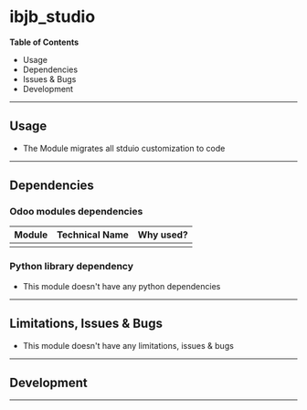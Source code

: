 # ibjb_studio

**Table of Contents**

* Usage
* Dependencies
* Issues & Bugs
* Development

---

## Usage

* The Module migrates all stduio customization to code

---

## Dependencies

### Odoo modules dependencies

| Module           | Technical Name   | Why used?                                                                                        |
|------------------|------------------|--------------------------------------------------------------------------------------------------|
|  |  | 

### Python library dependency

* This module doesn't have any python dependencies

---

## Limitations, Issues & Bugs

* This module doesn't have any limitations, issues & bugs

---

## Development

---
 